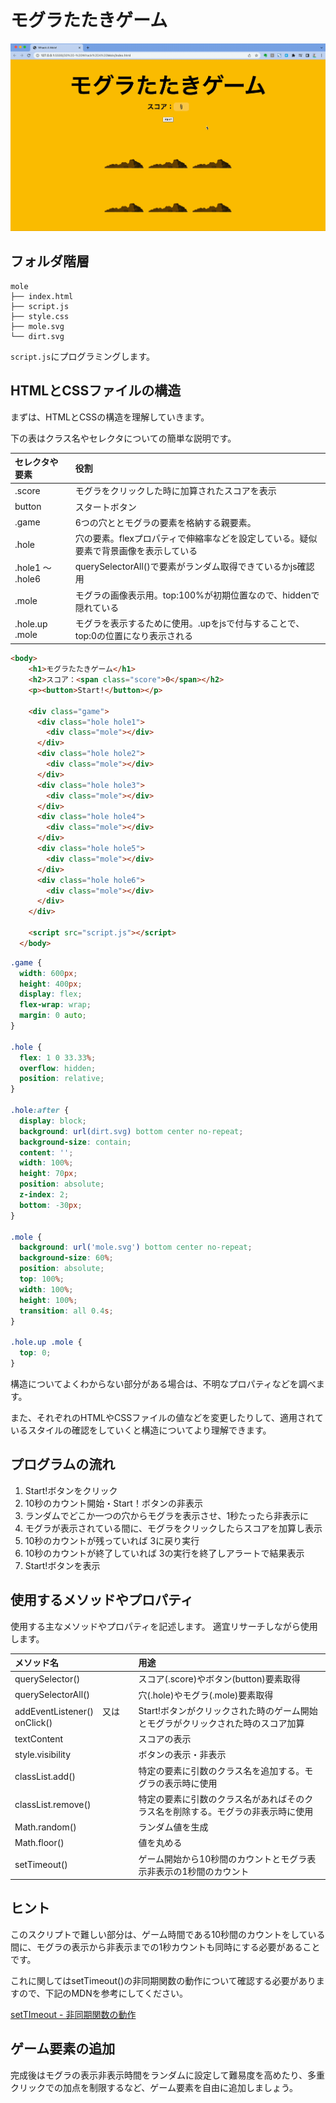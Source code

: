 # モグラたたきゲーム

![モグラたたきゲーム](mole.gif)

## フォルダ階層

```
mole
├── index.html
├── script.js
├── style.css
├── mole.svg
└── dirt.svg
```

`script.js`にプログラミングします。

## HTMLとCSSファイルの構造

まずは、HTMLとCSSの構造を理解していきます。

下の表はクラス名やセレクタについての簡単な説明です。

|セレクタや要素|役割|
|:--|:--|
|.score|モグラをクリックした時に加算されたスコアを表示|
|button|スタートボタン|
|.game|6つの穴ととモグラの要素を格納する親要素。|
|.hole|穴の要素。flexプロパティで伸縮率などを設定している。疑似要素で背景画像を表示している|
|.hole1 〜 .hole6|querySelectorAll()で要素がランダム取得できているかjs確認用|
|.mole|モグラの画像表示用。top:100%が初期位置なので、hiddenで隠れている|
|.hole.up .mole|モグラを表示するために使用。.upをjsで付与することで、　top:0の位置になり表示される|


```html
<body>
    <h1>モグラたたきゲーム</h1>
    <h2>スコア：<span class="score">0</span></h2>
    <p><button>Start!</button></p>

    <div class="game">
      <div class="hole hole1">
        <div class="mole"></div>
      </div>
      <div class="hole hole2">
        <div class="mole"></div>
      </div>
      <div class="hole hole3">
        <div class="mole"></div>
      </div>
      <div class="hole hole4">
        <div class="mole"></div>
      </div>
      <div class="hole hole5">
        <div class="mole"></div>
      </div>
      <div class="hole hole6">
        <div class="mole"></div>
      </div>
    </div>

    <script src="script.js"></script>
  </body>
```

```css
.game {
  width: 600px;
  height: 400px;
  display: flex;
  flex-wrap: wrap;
  margin: 0 auto;
}

.hole {
  flex: 1 0 33.33%;
  overflow: hidden;
  position: relative;
}

.hole:after {
  display: block;
  background: url(dirt.svg) bottom center no-repeat;
  background-size: contain;
  content: '';
  width: 100%;
  height: 70px;
  position: absolute;
  z-index: 2;
  bottom: -30px;
}

.mole {
  background: url('mole.svg') bottom center no-repeat;
  background-size: 60%;
  position: absolute;
  top: 100%;
  width: 100%;
  height: 100%;
  transition: all 0.4s;
}

.hole.up .mole {
  top: 0;
}

```

構造についてよくわからない部分がある場合は、不明なプロパティなどを調べます。

また、それぞれのHTMLやCSSファイルの値などを変更したりして、適用されているスタイルの確認をしていくと構造についてより理解できます。

## プログラムの流れ

1. Start!ボタンをクリック
2. 10秒のカウント開始・Start！ボタンの非表示
3. ランダムでどこか一つの穴からモグラを表示させ、1秒たったら非表示に
4. モグラが表示されている間に、モグラをクリックしたらスコアを加算し表示
5. 10秒のカウントが残っていれば 3に戻り実行
6. 10秒のカウントが終了していれば 3の実行を終了しアラートで結果表示
7. Start!ボタンを表示


## 使用するメソッドやプロパティ


使用する主なメソッドやプロパティを記述します。
適宜リサーチしながら使用します。

|メソッド名|用途|
|:--|:--|
|querySelector()|スコア(.score)やボタン(button)要素取得|
|querySelectorAll()|穴(.hole)やモグラ(.mole)要素取得|
|addEventListener()　又は onClick()|Start!ボタンがクリックされた時のゲーム開始とモグラがクリックされた時のスコア加算|
|textContent|スコアの表示|
|style.visibility|ボタンの表示・非表示|
|classList.add()|特定の要素に引数のクラス名を追加する。モグラの表示時に使用|
|classList.remove()|特定の要素に引数のクラス名があればそのクラス名を削除する。モグラの非表示時に使用|
|Math.random()|ランダム値を生成|
|Math.floor()|値を丸める|
|setTimeout()|ゲーム開始から10秒間のカウントとモグラ表示非表示の1秒間のカウント|


## ヒント


このスクリプトで難しい部分は、ゲーム時間である10秒間のカウントをしている間に、モグラの表示から非表示までの1秒カウントも同時にする必要があることです。

これに関してはsetTimeout()の非同期関数の動作について確認する必要がありますので、下記のMDNを参考にしてください。

[setTImeout - 非同期関数の動作](https://developer.mozilla.org/ja/docs/Web/API/setTimeout#%E9%9D%9E%E5%90%8C%E6%9C%9F%E9%96%A2%E6%95%B0%E3%81%AE%E5%8B%95%E4%BD%9C)

## ゲーム要素の追加

完成後はモグラの表示非表示時間をランダムに設定して難易度を高めたり、多重クリックでの加点を制限するなど、ゲーム要素を自由に追加しましょう。
